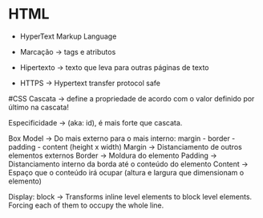 # HTML

- HyperText Markup Language

- Marcação -> tags e atributos
- Hipertexto -> texto que leva para outras páginas de texto

- HTTPS -> Hypertext transfer protocol safe

#CSS
Cascata -> define a propriedade de acordo com o valor definido por último na cascata!

Especificidade -> (aka: id), é mais forte que cascata.

Box Model -> Do mais externo para o mais interno: margin - border - padding - content (height x width)
Margin -> Distanciamento de outros elementos externos
Border -> Moldura do elemento
Padding -> Distanciamento interno da borda até o conteúdo do elemento
Content -> Espaço que o conteúdo irá ocupar (altura e largura que dimensionam o elemento)

Display: block -> Transforms inline level elements to block level elements. Forcing each of them to occupy the whole line.
